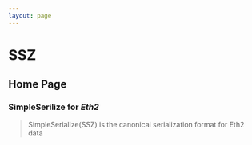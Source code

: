 ```yaml
---
layout: page
---
```


# SSZ 
## Home Page
### SimpleSerilize for *Eth2*

 >SimpleSerialize(SSZ) is the canonical serialization format for Eth2 data

